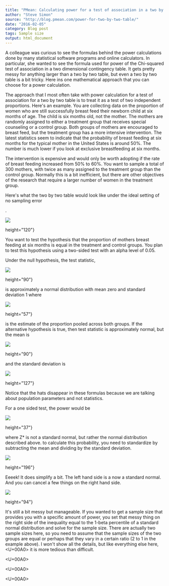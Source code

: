 ```yaml
---
title: "PMean: Calculating power for a test of association in a two by two table"
author: "Steve Simon"
source: "http://blog.pmean.com/power-for-two-by-two-table/"
date: "2016-02-05"
category: Blog post
tags: Sample size
output: html_document
---
```


A colleague was curious to see the formulas behind the power
calculations done by many statistical software programs and online
calculators. In particular, she wanted to see the formula used for power
of the Chi-squared test of association in a two dimensional contingency
table. It gets pretty messy for anything larger than a two by two table,
but even a two by two table is a bit tricky. Here ins one mathematical
approach that you can choose for a power calculation.

<!---More--->

The approach that I most often take with power calculation for a test of
association for a two by two table is to treat it as a test of two
independent proportions. Here's an example. You are collecting data on
the proportion of women who are still successfully breast feed their
newborn child at six months of age. The child is six months old, not the
mother. The mothers are randomly assigned to either a treatment group
that receives special counseling or a control group. Both groups of
mothers are encouraged to breast feed, but the treatment group has a
more intensive intervention. The latest statistics seem to indicate that
the probability of breast feeding at six months for the typical mother
in the United States is around 50%. The number is much lower if you look
at exclusive breastfeeding at six months.

The intervention is expensive and would only be worth adopting if the
rate of breast feeding increased from 50% to 60%. You want to sample a
total of 300 mothers, with twice as many assigned to the treatment group
than the control group. Normally this is a bit inefficient, but there
are other objectives of the research that require a larger number of
women in the treatment group.

Here's what the two by two table would look like under the ideal setting
of no sampling error

.

![](../../../web/images/16/power-for-two-by-two-table01.gif)


height="120"}

You want to test the hypothesis that the proportion of mothers breast
feeding at six months is equal in the treatment and control groups. You
plan to test this hypothesis using a two-sided test with an alpha level
of 0.05.

Under the null hypothesis, the test statistic,

![](../../../web/images/16/power-for-two-by-two-table02.gif)


height="90"}

is approximately a normal distribution with mean zero and standard
deviation 1 where

![](../../../web/images/16/power-for-two-by-two-table03.gif)


height="57"}

is the estimate of the proportion pooled across both groups. If the
alternative hypothesis is true, then test statistic is approximately
normal, but the mean is

![](../../../web/images/16/power-for-two-by-two-table04.gif)


height="90"}

and the standard deviation is

![](../../../web/images/16/power-for-two-by-two-table05.gif)


height="127"}

Notice that the hats disappear in these formulas because we are talking
about population parameters and not statistics.

For a one sided test, the power would be

![](../../../web/images/16/power-for-two-by-two-table06.gif)


height="37"}

where Z* is not a standard normal, but rather the normal distribution
described above. to calculate this probability, you need to standardize
by subtracting the mean and dividing by the standard deviation.

![](../../../web/images/16/power-for-two-by-two-table07.gif)


height="196"}

Eeeek! It does simplify a bit. The left hand side is a now a standard
normal. And you can cancel a few things on the right hand side.

![](../../../web/images/16/power-for-two-by-two-table08.gif)


height="94"}

It's still a bit messy but manageable. If you wanted to get a sample
size that provides you with a specific amount of power, you set that
messy thing on the right side of the inequality equal to the 1-beta
percentile of a standard normal distribution and solve for the sample
size. There are actually two sample sizes here, so you need to assume
that the sample sizes of the two groups are equal or perhaps that they
vary in a certain ratio (2 to 1 in the example above). I won't show all
the details, but like everything else here,<U+00A0> it is more tedious than
difficult.

<U+00A0>

<U+00A0>

<U+00A0>


